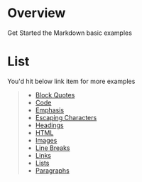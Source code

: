 # Overview
Get Started the Markdown basic examples

# List
You'd hit below link item for more examples
> - [Block Quotes](/Blockquotes.md)
> - [Code](/Code.md)
> - [Emphasis](/Emphasis.md)
> - [Escaping Characters](/Escaping-Characters.md)
> - [Headings](/Headings.md)
> - [HTML](/HTML.md)
> - [Images](/Images.md)
> - [Line Breaks](/Line-Breaks.md)
> - [Links](/Links.md)
> - [Lists](/Lists.md)
> - [Paragraphs](/Paragraphs.md)
